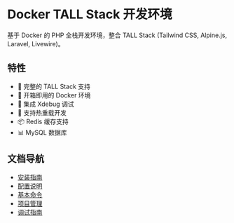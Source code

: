 # Docker TALL Stack 开发环境

基于 Docker 的 PHP 全栈开发环境，整合 TALL Stack (Tailwind CSS, Alpine.js, Laravel, Livewire)。

## 特性

- 🚀 完整的 TALL Stack 支持
- 🔧 开箱即用的 Docker 环境
- 🐛 集成 Xdebug 调试
- 🔄 支持热重载开发
- 📦 Redis 缓存支持
- 📊 MySQL 数据库

## 文档导航

- [安装指南](docs/setup/installation.md)
- [配置说明](docs/setup/configuration.md)
- [基本命令](docs/usage/basic-commands.md)
- [项目管理](docs/usage/project-management.md)
- [调试指南](docs/usage/debugging.md)

